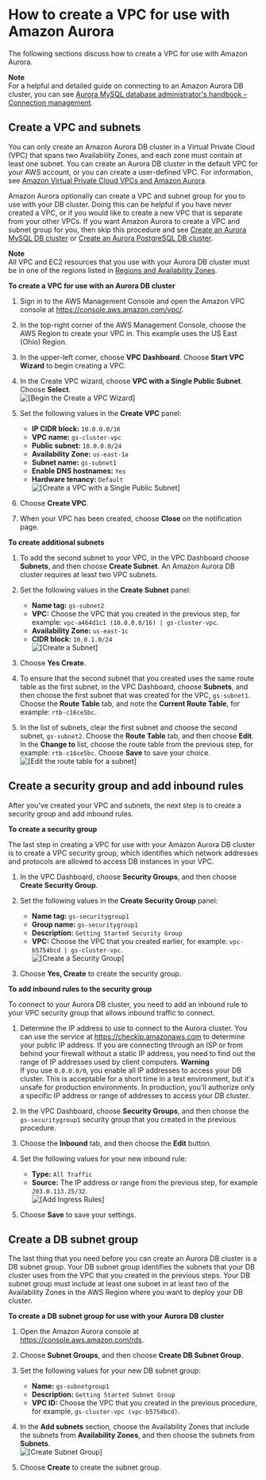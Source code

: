 # How to create a VPC for use with Amazon Aurora<a name="Aurora.CreateVPC"></a>

The following sections discuss how to create a VPC for use with Amazon Aurora\.

**Note**  
For a helpful and detailed guide on connecting to an Amazon Aurora DB cluster, you can see [Aurora MySQL database administrator's handbook – Connection management](https://d1.awsstatic.com/whitepapers/RDS/amazon-aurora-mysql-database-administrator-handbook.pdf)\.

## Create a VPC and subnets<a name="CHAP_Aurora.CreateVPC"></a>

You can only create an Amazon Aurora DB cluster in a Virtual Private Cloud \(VPC\) that spans two Availability Zones, and each zone must contain at least one subnet\. You can create an Aurora DB cluster in the default VPC for your AWS account, or you can create a user\-defined VPC\. For information, see [Amazon Virtual Private Cloud VPCs and Amazon Aurora](USER_VPC.md)\.

Amazon Aurora optionally can create a VPC and subnet group for you to use with your DB cluster\. Doing this can be helpful if you have never created a VPC, or if you would like to create a new VPC that is separate from your other VPCs\. If you want Amazon Aurora to create a VPC and subnet group for you, then skip this procedure and see [Create an Aurora MySQL DB cluster](CHAP_GettingStartedAurora.CreatingConnecting.Aurora.md#CHAP_GettingStarted.Aurora.CreateDBCluster) or [Create an Aurora PostgreSQL DB cluster](CHAP_GettingStartedAurora.CreatingConnecting.AuroraPostgreSQL.md#CHAP_GettingStarted.AuroraPostgreSQL.CreateDBCluster)\.

**Note**  
All VPC and EC2 resources that you use with your Aurora DB cluster must be in one of the regions listed in [Regions and Availability Zones](Concepts.RegionsAndAvailabilityZones.md)\.

**To create a VPC for use with an Aurora DB cluster**

1. Sign in to the AWS Management Console and open the Amazon VPC console at [https://console\.aws\.amazon\.com/vpc/](https://console.aws.amazon.com/vpc/)\.

1. In the top\-right corner of the AWS Management Console, choose the AWS Region to create your VPC in\. This example uses the US East \(Ohio\) Region\. 

1. In the upper\-left corner, choose **VPC Dashboard**\. Choose **Start VPC Wizard** to begin creating a VPC\.

1. In the Create VPC wizard, choose **VPC with a Single Public Subnet**\. Choose **Select**\.  
![\[Begin the Create a VPC Wizard\]](http://docs.aws.amazon.com/AmazonRDS/latest/AuroraUserGuide/images/AuroraCreateVPC01.png)

1. Set the following values in the **Create VPC** panel:
   + **IP CIDR block:** `10.0.0.0/16`
   + **VPC name:** `gs-cluster-vpc`
   + **Public subnet:** `10.0.0.0/24`
   + **Availability Zone:** `us-east-1a`
   + **Subnet name:** `gs-subnet1`
   + **Enable DNS hostnames:** `Yes`
   + **Hardware tenancy:** `Default`  
![\[Create a VPC with a Single Public Subnet\]](http://docs.aws.amazon.com/AmazonRDS/latest/AuroraUserGuide/images/AuroraCreateVPC02.png)

1. Choose **Create VPC**\.

1. When your VPC has been created, choose **Close** on the notification page\.

**To create additional subnets**

1. To add the second subnet to your VPC, in the VPC Dashboard choose **Subnets**, and then choose **Create Subnet**\. An Amazon Aurora DB cluster requires at least two VPC subnets\.

1. Set the following values in the **Create Subnet** panel:
   + **Name tag:** `gs-subnet2`
   + **VPC:** Choose the VPC that you created in the previous step, for example: `vpc-a464d1c1 (10.0.0.0/16) | gs-cluster-vpc`\.
   + **Availability Zone:** `us-east-1c`
   + **CIDR block:** `10.0.1.0/24`  
![\[Create a Subnet\]](http://docs.aws.amazon.com/AmazonRDS/latest/AuroraUserGuide/images/AuroraCreateVPC03.png)

1. Choose **Yes Create**\.

1. To ensure that the second subnet that you created uses the same route table as the first subnet, in the VPC Dashboard, choose **Subnets**, and then choose the first subnet that was created for the VPC, `gs-subnet1`\. Choose the **Route Table** tab, and note the **Current Route Table**, for example: `rtb-c16ce5bc`\. 

1. In the list of subnets, clear the first subnet and choose the second subnet, `gs-subnet2`\. Choose the **Route Table** tab, and then choose **Edit**\. In the **Change to** list, choose the route table from the previous step, for example: `rtb-c16ce5bc`\. Choose **Save** to save your choice\.  
![\[Edit the route table for a subnet\]](http://docs.aws.amazon.com/AmazonRDS/latest/AuroraUserGuide/images/AuroraCreateVPC04.png)

## Create a security group and add inbound rules<a name="CHAP_GettingStarted.Aurora.CreateSecurityGroup"></a>

After you've created your VPC and subnets, the next step is to create a security group and add inbound rules\.

**To create a security group**

The last step in creating a VPC for use with your Amazon Aurora DB cluster is to create a VPC security group, which identifies which network addresses and protocols are allowed to access DB instances in your VPC\.

1. In the VPC Dashboard, choose **Security Groups**, and then choose **Create Security Group**\.

1. Set the following values in the **Create Security Group** panel:
   + **Name tag:** `gs-securitygroup1`
   + **Group name:** `gs-securitygroup1`
   + **Description:** `Getting Started Security Group`
   + **VPC:** Choose the VPC that you created earlier, for example: `vpc-b5754bcd | gs-cluster-vpc`\.  
![\[Create a Security Group\]](http://docs.aws.amazon.com/AmazonRDS/latest/AuroraUserGuide/images/AuroraCreateVPC05.png)

1. Choose **Yes, Create** to create the security group\.

**To add inbound rules to the security group**

To connect to your Aurora DB cluster, you need to add an inbound rule to your VPC security group that allows inbound traffic to connect\.

1. Determine the IP address to use to connect to the Aurora cluster\. You can use the service at [https://checkip\.amazonaws\.com](https://checkip.amazonaws.com) to determine your public IP address\. If you are connecting through an ISP or from behind your firewall without a static IP address, you need to find out the range of IP addresses used by client computers\.
**Warning**  
If you use `0.0.0.0/0`, you enable all IP addresses to access your DB cluster\. This is acceptable for a short time in a test environment, but it's unsafe for production environments\. In production, you'll authorize only a specific IP address or range of addresses to access your DB cluster\.

1. In the VPC Dashboard, choose **Security Groups**, and then choose the `gs-securitygroup1` security group that you created in the previous procedure\.

1. Choose the **Inbound** tab, and then choose the **Edit** button\.

1. Set the following values for your new inbound rule:
   + **Type:** `All Traffic`
   + **Source:** The IP address or range from the previous step, for example `203.0.113.25/32`\.  
![\[Add Ingress Rules\]](http://docs.aws.amazon.com/AmazonRDS/latest/AuroraUserGuide/images/AuroraCreateVPC06.png)

1. Choose **Save** to save your settings\.

## Create a DB subnet group<a name="CHAP_GettingStarted.Aurora.CreateSubnetGroup"></a>

The last thing that you need before you can create an Aurora DB cluster is a DB subnet group\. Your DB subnet group identifies the subnets that your DB cluster uses from the VPC that you created in the previous steps\. Your DB subnet group must include at least one subnet in at least two of the Availability Zones in the AWS Region where you want to deploy your DB cluster\.

**To create a DB subnet group for use with your Aurora DB cluster**

1. Open the Amazon Aurora console at [https://console\.aws\.amazon\.com/rds](https://console.aws.amazon.com/rds)\.

1. Choose **Subnet Groups**, and then choose **Create DB Subnet Group**\.

1. Set the following values for your new DB subnet group:
   + **Name:** `gs-subnetgroup1`
   + **Description:** `Getting Started Subnet Group`
   + **VPC ID:** Choose the VPC that you created in the previous procedure, for example, `gs-cluster-vpc (vpc-b5754bcd)`\.

1. In the **Add subnets** section, choose the Availability Zones that include the subnets from **Availability Zones**, and then choose the subnets from **Subnets**\.  
![\[Create Subnet Group\]](http://docs.aws.amazon.com/AmazonRDS/latest/AuroraUserGuide/images/AuroraCreateSubnetGroup01.png)

1. Choose **Create** to create the subnet group\.